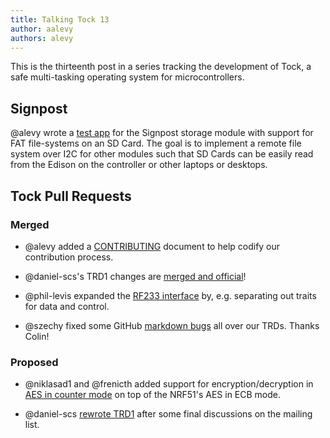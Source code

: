 ```yaml
---
title: Talking Tock 13
author: aalevy
authors: alevy
---
```


This is the thirteenth post in a series tracking the development of Tock, a
safe multi-tasking operating system for microcontrollers.

## Signpost

@alevy wrote a [test app](https://github.com/lab11/signpost/pull/47) for the
Signpost storage module with support for FAT file-systems on an SD Card. The
goal is to implement a remote file system over I2C for other modules such that
SD Cards can be easily read from the Edison on the controller or other laptops
or desktops.

## Tock Pull Requests

### Merged

  * @alevy added a
    [CONTRIBUTING](https://github.com/helena-project/tock/blob/ef840f14a1ae0a606d8d17de448e7315db95c1cb/CONTRIBUTING.md)
    document to help codify our contribution process.

  * @daniel-scs's TRD1 changes are
    [merged and official](https://github.com/helena-project/tock/pull/313)!

  * @phil-levis expanded the
    [RF233 interface](https://github.com/helena-project/tock/pull/317) by, e.g.
    separating out traits for data and control.

  * @szechy fixed some GitHub
    [markdown bugs](https://github.com/helena-project/tock/pull/318) all over
    our TRDs. Thanks Colin!

### Proposed

  * @niklasad1 and @frenicth added support for encryption/decryption in
    [AES in counter mode](https://github.com/helena-project/tock/pull/316/files)
    on top of the NRF51's AES in ECB mode.

  * @daniel-scs [rewrote TRD1](https://github.com/helena-project/tock/pull/313)
    after some final discussions on the mailing list.

